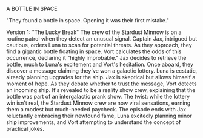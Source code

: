 A BOTTLE IN SPACE

"They found a bottle in space. Opening it was their first mistake."


Version 1: "The Lucky Break"
The crew of the Stardust Minnow is on a routine patrol when they detect an unusual signal. Captain Jax, intrigued but cautious, orders Luna to scan for potential threats. As they approach, they find a gigantic bottle floating in space. Vort calculates the odds of this occurrence, declaring it "highly improbable."
Jax decides to retrieve the bottle, much to Luna's excitement and Vort's hesitation. Once aboard, they discover a message claiming they've won a galactic lottery. Luna is ecstatic, already planning upgrades for the ship. Jax is skeptical but allows himself a moment of hope.
As they debate whether to trust the message, Vort detects an incoming ship. It's revealed to be a reality show crew, explaining that the bottle was part of an intergalactic prank show. The twist: while the lottery win isn't real, the Stardust Minnow crew are now viral sensations, earning them a modest but much-needed paycheck.
The episode ends with Jax reluctantly embracing their newfound fame, Luna excitedly planning minor ship improvements, and Vort attempting to understand the concept of practical jokes.
